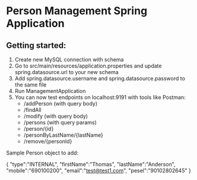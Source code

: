# Person Management Spring Application

## Getting started:
1. Create new MySQL connection with schema
2. Go to src/main/resources/application.properties and update spring.datasource.url to your new schema
3. Add spring.datasource.username and spring.datasource.password to the same file
4. Run ManagementApplication
5. You can now test endpoints on localhost:9191 with tools like Postman:
   - /addPerson (with query body)
   - /findAll
   - /modify (with query body)
   - /persons (with query params)
   - /person/{id}
   - /personByLastName/{lastName}
   - /remove/{personId}
  

Sample Person object to add: 

{
    "type":"INTERNAL",
    "firstName":"Thomas",
    "lastName":"Anderson",
    "mobile":"690100200",
    "email":"test@test1.com",
    "pesel":"90102802645"
}
